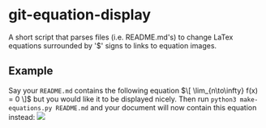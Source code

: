 # git-equation-display
A short script that parses files (i.e. README.md's) to change LaTex equations surrounded by '$' signs to links to equation images.

## Example

Say your `README.md` contains the following equation $\[ \lim_{n\to\infty} f(x) = 0 \]$ but you would like it to be displayed nicely. Then run `python3 make-equations.py README.md` and your document will now contain this equation instead: <img src="https://render.githubusercontent.com/render/math?math=\[ \lim_{n\to\infty} f(x) = 0 \]"> 
